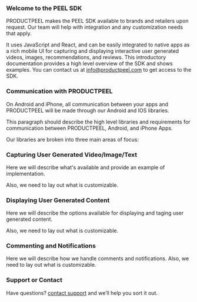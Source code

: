 ### Welcome to the PEEL SDK

PRODUCTPEEL makes the PEEL SDK available to brands and retailers upon request. Our team will help with integration and any customization needs that apply. 

It uses JavaScript and React, and can be easily integrated to native apps as a rich mobile UI for capturing and displaying interactive user generated videos, images, recommendations, and reviews. This introductory documentation provides a high level overview of the SDK and shows examples. You can contact us at info@productpeel.com to get access to the SDK. 

### Communication with PRODUCTPEEL

On Android and iPhone, all communication between your apps and PRODUCTPEEL will be made through our Android and IOS libraries.

This paragraph should describe the high level libraries and requirements for communication between PRODUCTPEEL, Android, and iPhone Apps. 

Our libraries are broken into three main areas of focus:

### Capturing User Generated Video/Image/Text

Here we will describe what's available and provide an example of implementation. 

Also, we need to lay out what is customizable. 

### Displaying User Generated Content 

Here we will describe the options available for displaying and taging user generated content. 

Also, we need to lay out what is customizable. 

### Commenting and Notifications

Here we will describe how we handle comments and notifications. Also, we need to lay out what is customizable. 

### Support or Contact

Have questions? [contact support](https://productpeel.com/contact) and we’ll help you sort it out.
 
